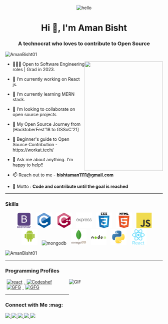 <p align="center"> <img src="https://raw.githubusercontent.com/Vrindagupta6828/Vrindagupta6828/master/assest/hello.gif" alt="hello" /> </p>
<h1 align="center">Hi 👋, I'm Aman Bisht</h1>
<h3 align="center">A technocrat who loves to contribute to Open Source</h3>

<p align="left"> <img src="https://komarev.com/ghpvc/?username=AmanBisht01" alt="AmanBisht01" /> </p>

<img align="right" width="250" height="350" src="https://user-images.githubusercontent.com/76843281/105200067-705e8800-5b65-11eb-9cfc-bbb74fdb8987.png"/>

- 🧑🏻‍💻 Open to Software Engineering roles | Grad in 2023. 

- 🔭 I’m currently working on React js.
- 🌱 I’m currently learning MERN stack.
 - 👯 I’m looking to collaborate on open source projects
- 🚀 My Open Source Journey from [HacktoberFest'18 to GSSoC'21]

- 🔰 Beginner's guide to Open Source Contribution - https://workat.tech/

- 💬 Ask me about anything. I'm happy to help!!

- 📫 Reach out to me - **bishtaman1111@gmail.com**

- 🎯 Motto : **Code and contribute until the goal is reached**

---

### Skills

<p align="center">
<img src="https://raw.githubusercontent.com/devicons/devicon/master/icons/bootstrap/bootstrap-plain-wordmark.svg" alt="c" width="50"  hspace="5" height="50"/>
  <img src="https://raw.githubusercontent.com/devicons/devicon/master/icons/c/c-original.svg" width="50"  hspace="5" height="50"/>
  <img src="https://raw.githubusercontent.com/devicons/devicon/master/icons/cplusplus/cplusplus-original.svg" alt="css3" width="50" hspace="5" height="50"/> 
  <img src="https://github.com/devicons/devicon/blob/master/icons/express/express-original-wordmark.svg" alt="express" width="50" hspace="5" height="50"/> 
   <img src="https://raw.githubusercontent.com/devicons/devicon/master/icons/css3/css3-original-wordmark.svg" alt="git" hspace="5" width="50" height="50"/>
  <img src="https://raw.githubusercontent.com/devicons/devicon/master/icons/html5/html5-original-wordmark.svg" alt="html5" width="50" hspace="5" height="50"/>
  <img src="https://raw.githubusercontent.com/devicons/devicon/master/icons/javascript/javascript-original.svg" alt="javascript" width="50" height="50" hspace="5"/>
 <img src="https://raw.githubusercontent.com/devicons/devicon/master/icons/android/android-original-wordmark.svg" alt="android"  hspace="5 width="50" height="50"/>
  <img src="https://www.vectorlogo.zone/logos/kotlinlang/kotlinlang-icon.svg" alt="mongodb" width="50" hspace="5" height="50"/>
  <img src="https://raw.githubusercontent.com/devicons/devicon/master/icons/mongodb/mongodb-original-wordmark.svg" alt="nodejs" width="50" hspace="5" height="50"/>
  <img src="https://raw.githubusercontent.com/devicons/devicon/master/icons/nodejs/nodejs-original-wordmark.svg" alt="python" width="50" hspace="5" height="50"/>
  <img src="https://raw.githubusercontent.com/devicons/devicon/master/icons/python/python-original.svg" alt="react" width="50" hspace="5" height="50"/>
 <img src="https://raw.githubusercontent.com/devicons/devicon/master/icons/react/react-original-wordmark.svg" alt="react" width="50" hspace="5" height="50"/>
                                                                                                                                                     
  </p>

  <img align="center" src="https://github-readme-stats.vercel.app/api?username=AmanBisht01&show_icons=true" alt="AmanBisht01" />

---

<h3 >Programming Profiles</h3>
<img align="right" alt="GIF" src="https://i.imgur.com/8MupZHY.gif" width="300px" height="200px" />
<p align="left">
   <a href="https://www.hackerrank.com/bishtaman1111"> 
  <img src="https://github.com/uniquesarvekash/uniquesarvekash/blob/main/assets/hr.svg" alt="react" width="50" hspace="5" height="50"/>
   </a>
   <a href="https://www.codechef.com/users/aman_168"> 
  <img src="https://github.com/uniquesarvekash/uniquesarvekash/blob/main/assets/cc.png" alt="Codeshef" width="50" hspace="5" height="50"/>
   </a>
   <a href="https://auth.geeksforgeeks.org/user/bishtaman1111/practice/"> 
  <img src="https://github.com/uniquesarvekash/uniquesarvekash/blob/main/assets/icons8-geeksforgeeks.svg" alt="GFG" width="50" hspace="5" height="50"/>
   </a>
   <a href="https://leetcode.com/Aman_Bisht01/"> 
  <img src="https://cdn.iconscout.com/icon/free/png-256/leetcode-3521542-2944960.png" alt="GFG" width="50" hspace="5" height="50"/>
   </a>
</p>



---

<h3> Connect with Me :mag: </h3> 


   <a href="https://www.linkedin.com/in/aman-bisht-ba1934182/"> 
        <img height="30" src="https://img.shields.io/badge/linkedin-blue.svg?&style=for-the-badge&logo=linkedin&logoColor=white"/> 
      </a> 
   
   <a href="https://github.com/AmanBisht01"> 
        <img height="30" src="https://img.shields.io/badge/Github-%23000000.svg?&style=for-the-badge&logo=github&logoColor=white"/> 
      </a>
   <a href="mailto:bishtaman1111@gmail.com">
        <img height="30" src="https://img.shields.io/badge/gmail-c14438?&style=for-the-badge&logo=gmail&logoColor=white"> 
      </a>
 
  <a href="https://www.instagram.com/aman_bisht01/">
        <img height="30" src="https://img.shields.io/badge/Instagram-E4405F?style=for-the-badge&logo=instagram&logoColor=white"> 
      </a>
   <a href="https://discord.com/channels/@me">
        <img height="30" src="https://img.shields.io/badge/Discord-7289DA?style=for-the-badge&logo=discord&logoColor=white"> 
      </a>
   
</p>
